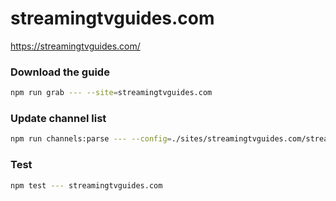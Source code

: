# streamingtvguides.com

https://streamingtvguides.com/

### Download the guide

```sh
npm run grab --- --site=streamingtvguides.com
```

### Update channel list

```sh
npm run channels:parse --- --config=./sites/streamingtvguides.com/streamingtvguides.com.config.js --output=./sites/streamingtvguides.com/streamingtvguides.com.channels.xml
```

### Test

```sh
npm test --- streamingtvguides.com
```
